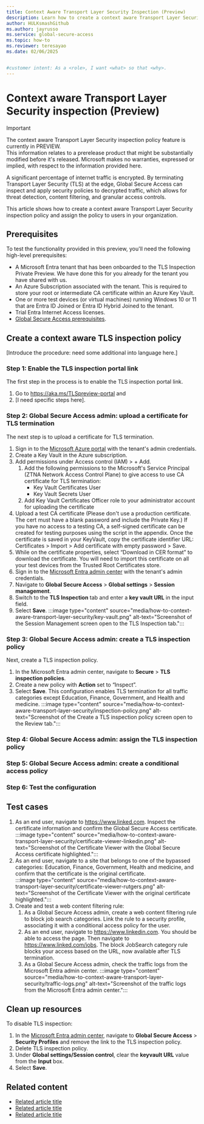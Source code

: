 ```yaml
---
title: Context Aware Transport Layer Security Inspection (Preview)
description: Learn how to create a context aware Transport Layer Security inspection policy and assign it to users in your organization.
author: HULKsmashGithub
ms.author: jayrusso
ms.service: global-secure-access
ms.topic: how-to 
ms.reviewer: teresayao
ms.date: 02/06/2025


#customer intent: As a <role>, I want <what> so that <why>.
---
```


# Context aware Transport Layer Security inspection (Preview)
> [!IMPORTANT]
> The context aware Transport Layer Security inspection policy feature is currently in PREVIEW.   
> This information relates to a prerelease product that might be substantially modified before it's released. Microsoft makes no warranties, expressed or implied, with respect to the information provided here.

A significant percentage of internet traffic is encrypted. By terminating Transport Layer Security (TLS) at the edge, Global Secure Access can inspect and apply security policies to decrypted traffic, which allows for threat detection, content filtering, and granular access controls.
 
This article shows how to create a context aware Transport Layer Security inspection policy and assign the policy to users in your organization.

## Prerequisites
To test the functionality provided in this preview, you'll need the following high-level prerequisites: 
- A Microsoft Entra tenant that has been onboarded to the TLS Inspection Private Preview. We have done this for you already for the tenant you have shared with us.  
- An Azure Subscription associated with the tenant. This is required to store your root or intermediate CA certificate within an Azure Key Vault.  
- One or more test devices (or virtual machines) running Windows 10 or 11 that are Entra ID Joined or Entra ID Hybrid Joined to the tenant.  
- Trial Entra Internet Access licenses.  
- [Global Secure Access prerequisites](how-to-configure-web-content-filtering.md). 

## Create a context aware TLS inspection policy
[Introduce the procedure: need some additional into language here.]

### Step 1: Enable the TLS inspection portal link
The first step in the process is to enable the TLS inspection portal link.
1. Go to https://aka.ms/TLSpreview-portal and 
1. [I need specific steps here]. 

### Step 2: Global Secure Access admin: upload a certificate for TLS termination
The next step is to upload a certificate for TLS termination.
1. Sign in to the [Microsoft Azure portal](http://portal.azure.com/) with the tenant's admin credentials.  
1. Create a Key Vault in the Azure subscription.  
1. Add permissions under Access control (IAM) > + Add.  
    1. Add the following permissions to the Microsoft's Service Principal (ZTNA Network Access Control Plane) to give access to use CA certificate for TLS termination:   
        - Key Vault Certificates User   
        - Key Vault Secrets User    
    1. Add Key Vault Certificates Officer role to your administrator account for uploading the certificate   
1. Upload a test CA certificate (Please don't use a production certificate. The cert must have a blank password and include the Private Key.) If you have no access to a testing CA, a self-signed certificate can be created for testing purposes using the script in the appendix. Once the certificate is saved in your KeyVault, copy the certificate identifier URL:  Certificates > Import > Add certificate with empty password > Save.   
1. While on the certificate properties, select “Download in CER format” to download the certificate. You will need to import this certificate on all your test devices from the Trusted Root Certificates store.   
1. Sign in to the [Microsoft Entra admin center](http://entra.microsoft.com/) with the tenant's admin credentials.   
1. Navigate to **Global Secure Access** > **Global settings** > **Session management**.   
1. Switch to the **TLS Inspection** tab and enter a **key vault URL** in the input field.
1. Select **Save**. 
:::image type="content" source="media/how-to-context-aware-transport-layer-security/key-vault.png" alt-text="Screenshot of the Session Management screen open to the TLS Inspection tab.":::   

### Step 3: Global Secure Access admin: create a TLS inspection policy
Next, create a TLS inspection policy.
1. In the Microsoft Entra admin center, navigate to **Secure** > **TLS inspection policies**.   
1. Create a new policy with **Action** set to “Inspect”.   
1. Select **Save**. 
This configuration enables TLS termination for all traffic categories except Education, Finance, Government, and Health and medicine.
:::image type="content" source="media/how-to-context-aware-transport-layer-security/inspection-policy.png" alt-text="Screenshot of the Create a TLS inspection policy screen open to the Review tab.":::   

### Step 4: Global Secure Access admin: assign the TLS inspection policy

### Step 5: Global Secure Access admin: create a conditional access policy

### Step 6: Test the configuration

## Test cases
1. As an end user, navigate to https://www.linked.com. Inspect the certificate information and confirm the Global Secure Access certificate.
:::image type="content" source="media/how-to-context-aware-transport-layer-security/certificate-viewer-linkedin.png" alt-text="Screenshot of the Certificate Viewer with the Global Secure Access certificate highlighted.":::    
1. As an end user, navigate to a site that belongs to one of the bypassed categories: Education, Finance, Government, Health and medicine, and confirm that the certificate is the original certificate.   
:::image type="content" source="media/how-to-context-aware-transport-layer-security/certificate-viewer-rutgers.png" alt-text="Screenshot of the Certificate Viewer with the original certificate highlighted.":::   
1. Create and test a web content filtering rule:
    1. As a Global Secure Access admin, create a web content filtering rule to block job search categories. Link the rule to a security profile, associating it with a conditional access policy for the user.  
    1. As an end user, navigate to https://www.linkedin.com. You should be able to access the page. Then navigate to https://www.linked.com/jobs. The block JobSearch category rule blocks your access based on the URL, now available after TLS termination.   
    1. As a Global Secure Access admin, check the traffic logs from the Microsoft Entra admin center.
    :::image type="content" source="media/how-to-context-aware-transport-layer-security/traffic-logs.png" alt-text="Screenshot of the traffic logs from the Microsoft Entra admin center."::: 


## Clean up resources
To disable TLS inspection:
1. In the [Microsoft Entra admin center](entra.microsoft.com), navigate to **Global Secure Access** > **Security Profiles** and remove the link to the TLS inspection policy.   
1. Delete TLS inspection policy.    
1. Under **Global settings/Session control**, clear the **keyvault URL** value from the **Input** box. 
1. Select **Save**.   

## Related content
* [Related article title](link.md)
* [Related article title](link.md)
* [Related article title](link.md)
